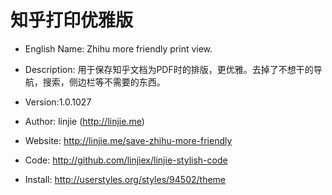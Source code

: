 # 知乎打印优雅版 #
* English Name: Zhihu more friendly print view.

* Description: 用于保存知乎文档为PDF时的排版，更优雅。去掉了不想干的导航，搜索，侧边栏等不需要的东西。
* Version:1.0.1027
* Author: linjie (http://linjie.me)
* Website: http://linjie.me/save-zhihu-more-friendly
* Code: http://github.com/linjiex/linjie-stylish-code
* Install: http://userstyles.org/styles/94502/theme